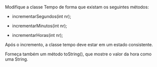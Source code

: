 Modifique a classe Tempo de forma que existam os seguintes métodos:

- incrementarSegundos(int nr);

- incrementarMinutos(int nr);

- incrementarHoras(int nr);

Após o incremento, a classe tempo deve estar em um estado consistente.

Forneça também um método toString(), que mostre o valor da hora como uma String.